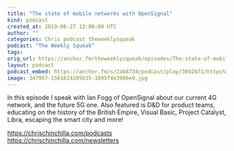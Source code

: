 ```yaml
---
title: "The state of mobile networks with OpenSignal"
kind: podcast
created_at: 2019-06-27 13:00:00 UTC
author: ""
categories: Chris podcast theweeklysqueak
podcast: "The Weekly Squeak"
tags: 
orig_url: https://anchor.fm/theweeklysqueak/episodes/The-state-of-mobile-networks-with-OpenSignal-e4f6fn
layout: podcast
podcast_embed: https://anchor.fm/s/2ab8734/podcast/play/3692471/https%3A%2F%2Fd3ctxlq1ktw2nl.cloudfront.net%2Fstaging%2F2019-5-27%2F17710082-44100-2-924cb40295ce9.m4a
image: 347957-1561624205635-1895f4e3966e9.jpg
---
```

In this episode I speak with Ian Fogg of OpenSignal about our current 4G network, and the future 5G one. Also featured is D&D for product teams, educating on the history of the British Empire, Visual Basic, Project Catalyst, Libra, escaping the smart city and more!

https://chrischinchilla.com/podcasts  
https://chrischinchilla.com/newsletters